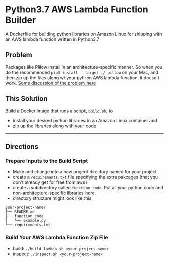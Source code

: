 # Python3.7 AWS Lambda Function Builder

A Dockerfile for building python libraries on Amazon Linux for shipping with an AWS lambda function written in Python3.7


## Problem

Packages like Pillow install in an architecture-specific manner.  So when you do the recommended `pip3 install --target ./ pillow` on your Mac, and then zip up the files along w/ your python AWS lambda function, it doesn't work.  [Some discussion of the problem here](https://stackoverflow.com/questions/45473501/getting-pil-pillow-4-2-1-to-upload-properly-to-aws-lambda-py3-6)

## This Solution

Build a Docker image that runs a script, `build.sh`, to

- install your desired python libraries in an Amazon Linux container and
- zip up the libraries along with your code

***

## Directions

### Prepare Inputs to the Build Script
- Make and change into a new project directory named for your project
- create a `requirements.txt` file specifying the extra pakcages (that you don't already get for free from aws)
- create a subdirectory called `function_code`.  Put all your python code and non-architecture-specific libraries here.
- directory structure might look like this:
```
your-project-name/
├── README.md
├── function_code
│   └── example.py
└── requirements.txt
```

### Build Your AWS Lambda Function Zip File
- build: `./build_lambda.sh <your-project-name>`
- inspect: `./inspect.sh <your-project-name>`
